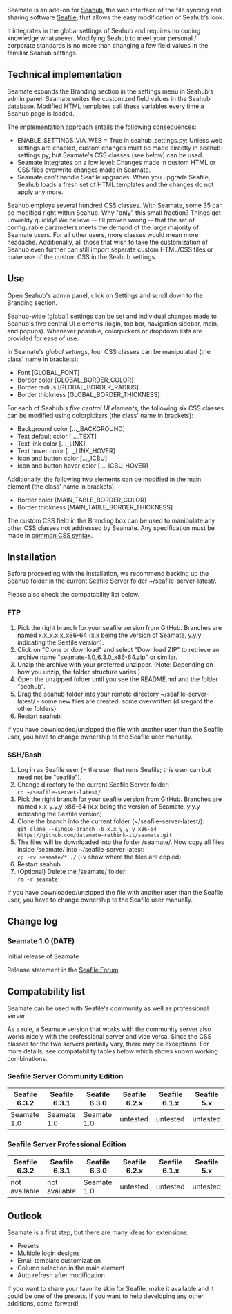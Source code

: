 Seamate is an add-on for [Seahub](https://github.com/haiwen/seahub), the web interface of the file syncing and sharing software [Seafile](https://github.com/haiwen/seafile), that allows the easy modification of Seahub‘s look.

It integrates in the global settings of Seahub and requires no coding knowledge whatsoever. Modifying Seahub to meet your personal / corporate standards is no more than changing a few field values in the familiar Seahub settings.

## Technical implementation
Seamate expands the Branding section in the settings menu in Seahub's admin panel. Seamate writes the customized field values in the Seahub database. Modified HTML templates call these variables every time a Seahub page is loaded.

The implementation approach entails the following consequences:
* ENABLE_SETTINGS_VIA_WEB = True in seahub_settings.py: Unless web settings are enabled, custom changes must be made directly in seahub-settings.py, but Seamate's CSS classes (see below) can be used.
* Seamate integrates on a low level: Changes made in custom HTML or CSS files overwrite changes made in Seamate.
* Seamate can't handle Seafile upgrades: When you upgrade Seafile, Seahub loads a fresh set of HTML templates and the changes do not apply any more.

Seahub employs several hundred CSS classes. With Seamate, some 35 can be modified right within Seahub. Why "only" this small fraction? Things get unwieldy quickly! We believe -- till proven wrong -- that the set of configurable parameters meets the demand of the large majority of Seamate users. For all other users, more classes would mean more headache. Additionally, all those that wish to take the customization of Seahub even further can still import separate custom HTML/CSS files or make use of the custom CSS in the Seahub settings.

## Use
Open Seahub's admin panel, click on Settings and scroll down to the Branding section.

Seahub-wide (global) settings can be set and individual changes made to Seahub's five central UI elements (login, top bar, navigation sidebar, main, and popups). Whenever possible, colorpickers or dropdown lists are provided for ease of use.

In Seamate's *global settings*, four CSS classes can be manipulated (the class' name in brackets):
* Font                          [GLOBAL\_FONT]
* Border color                  [GLOBAL\_BORDER\_COLOR]
* Border radius                 [GLOBAL\_BORDER\_RADIUS]
* Border thickness              [GLOBAL\_BORDER\_THICKNESS]

For each of Seahub's *five central UI elements*, the following six CSS classes can be modified using colorpickers (the class' name in brackets):
* Background color              [...\_BACKGROUND]
* Text default color            [...\_TEXT]
* Text link color               [...\_LINK]
* Text hover color              [...\_LINK\_HOVER]
* Icon and button color         [...\_ICBU]
* Icon and button hover color   [...\_ICBU_HOVER]

Additionally, the following two elements can be modified in the main element (the class' name in brackets):
* Border color                  [MAIN_TABLE_BORDER_COLOR]
* Border thickness              [MAIN_TABLE_BORDER_THICKNESS]

The custom CSS field in the Branding box can be used to manipulate any other CSS classes not addressed by Seamate. Any specification must be made in [common CSS syntax](https://www.w3schools.com/css/css_syntax.asp).

## Installation
Before proceeding with the installation, we recommend backing up the Seahub folder in the current Seafile Server folder ~/seafile-server-latest/.

Please also check the compatability list below.

### FTP
1. Pick the right branch for your seafile version from GitHub. Branches are named x.x_x.x.x_x86-64 (x.x being the version of Seamate, y.y.y indicating the Seafile version).
2. Click on "Clone or download" and select "Download ZIP" to retrieve an archive name "seamate-1.0_6.3.0_x86-64.zip" or similar.
3. Unzip the archive with your preferred unzipper. (Note: Depending on how you unzip, the folder structure varies.)
4. Open the unzipped folder until you see the README.md and the folder "seahub".
5. Drag the seahub folder into your remote directory ~/seafile-server-latest/ - some new files are created, some overwritten (disregard the other folders).
6. Restart seahub.

If you have downloaded/unzipped the file with another user than the Seafile user, you have to change ownership to the Seafile user manually.

### SSH/Bash
1. Log in as Seafile user (= the user that runs Seafile; this user can but need not be "seafile").
2. Change directory to the current Seafile Server folder:  
```cd ~/seafile-server-latest/```
3. Pick the right branch for your seafile version from GitHub. Branches are named x.x_y.y.y_x86-64 (x.x being the version of Seamate, y.y.y indicating the Seafile version)
4. Clone the branch into the current folder (~/seafile-server-latest/):   
```git clone --single-branch -b x.x_y.y.y_x86-64 https://github.com/datamate-rethink-it/seamate.git```
5. The files will be downloaded into the folder /seamate/. Now copy all files inside /seamate/ into ~/seafile-server-latest:   
```cp -rv seamate/* ./``` (-v show where the files are copied)
6. Restart seahub.
7. (Optional) Delete the /seamate/ folder:   
```rm -r seamate```

If you have downloaded/unzipped the file with another user than the Seafile user, you have to change ownership to the Seafile user manually.

## Change log
### Seamate 1.0 (DATE)
Initial release of Seamate

Release statement in the [Seafile Forum](...)


## Compatability list
Seamate can be used with Seafile's community as well as professional server.

As a rule, a Seamate version that works with the community server also works nicely with the professional server and vice versa. Since the CSS classes for the two servers partially vary, there may be exceptions. For more details, see compatability tables below which shows known working combinations.

### Seafile Server Community Edition

| Seafile 6.3.2     | Seafile 6.3.1     | Seafile 6.3.0       | Seafile 6.2.x       | Seafile 6.1.x       | Seafile 5.x       |
| ----              | -----             | ----                | ---                 | ---                 | ---               |
| Seamate 1.0       | Seamate 1.0       | Seamate 1.0         | untested            | untested            | untested          |     

### Seafile Server Professional Edition

| Seafile 6.3.2     | Seafile 6.3.1     | Seafile 6.3.0       | Seafile 6.2.x     | Seafile 6.1.x       | Seafile 5.x         |
| ----              | -----             | ----               | ----             | ---                | ---                 |
| not available     | not available     | Seamate 1.0         | untested          | untested            | untested            |      

## Outlook
Seamate is a first step, but there are many ideas for extensions:
* Presets
* Multiple login designs
* Email template customization
* Column selection in the main element
* Auto refresh after modification

If you want to share your favorite skin for Seafile, make it available and it could be one of the presets. If you want to help developing any other additions, come forward!

